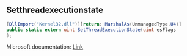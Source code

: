 ## Setthreadexecutionstate

```csharp
[DllImport("Kernel32.dll")][return: MarshalAs(UnmanagedType.U4)]
public static extern uint SetThreadExecutionState(uint esFlags
);
```

Microsoft documentation: [Link](https://docs.microsoft.com/en-us/windows/win32/api/winbase/nf-winbase-setthreadexecutionstate)
